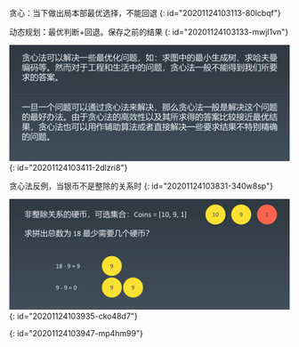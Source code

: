 贪心：当下做出局本部最优选择，不能回退
{: id="20201124103113-80lcbqf"}

动态规划：最优判断+回退。保存之前的结果
{: id="20201124103133-mwjl1vn"}

![贪心算法.jpg](assets/20201124103419-tulo3vc-贪心算法.jpg)
{: id="20201124103411-2dlzri8"}

贪心法反例，当银币不是整除的关系时
{: id="20201124103831-340w8sp"}

![贪心法反例.jpg](assets/20201124103943-p4p5666-贪心法反例.jpg)
{: id="20201124103935-cko48d7"}

{: id="20201124103947-mp4hm99"}
